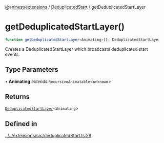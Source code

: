 [@aninest/extensions](../../index.md) / [DeduplicatedStart](../index.md) / getDeduplicatedStartLayer

# getDeduplicatedStartLayer()

```ts
function getDeduplicatedStartLayer<Animating>(): DeduplicatedStartLayer<Animating>
```

Creates a DeduplicatedStartLayer which broadcasts deduplicated start events.

## Type Parameters

• **Animating** *extends* `RecursiveAnimatable`\<`unknown`\>

## Returns

[`DeduplicatedStartLayer`](../type-aliases/DeduplicatedStartLayer.md)\<`Animating`\>

## Defined in

[../../extensions/src/deduplicatedStart.ts:28](https://github.com/zphrs/aninest/blob/efdac3830228dc951d7e8e69ab0c7db89aa8723f/extensions/src/deduplicatedStart.ts#L28)
